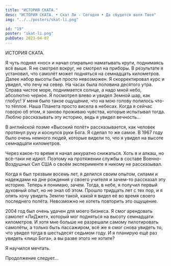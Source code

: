 ```yaml
---
title: "ИСТОРИЯ СКАТА."
desc: "ИСТОРИЯ СКАТА. • Скат Ли - Сегодня • Да сбудется воля Твоя"
img: "../../posters/skat-li.png"

id: "19"
poster: "skat-li.png"
pubDate: 2023-04-07
---
```




ИСТОРИЯ СКАТА.

Я чуть поднял «нос» и начал спирально наматывать круги, поднимаясь всё выше. Я не смотрел вокруг, не смотрел на приборы. В результате я установил, что самолёт может подняться на семнадцать километров. Далее набор высоты был просто невозможен. Я скорректировал курс и увидел, что лечу на север. На часах была половина десятого утра. Справа чистое море, поднимается солнце, а надо мной небо, абсолютно черное. Я посмотрел влево и увидел Земной шар, как глобус! У меня было такое ощущение, что на мою голову полилось что-то тёплое. Наша Планета просто висела в небесах. Когда я сейчас говорю об этом, я заново проживаю чувства, которые испытывал тогда. Люблю рассказывать эту историю, ведь я увидел вечность…

В английской поэме «Высокий полёт» рассказывается, как человек протянул руку и коснулся руки Бога. Я сделал то же самое. В 1967 году было очень немного людей, которые видели то, что я увидел на высоте семнадцати километров.

Через какое-то время я начал аккуратно снижаться. Хоть я и алкаш, но всё-таки не идиот. Поэтому на протяжении службы в составе Военно-Воздушных Сил США о своём эксперименте я никому не рассказывал.

Когда я был трезвым восемь лет, я делился своим опытом, силами и надеждами на дне рождения у своего учителя и зачем-то рассказал эту историю. Теперь я понимаю, зачем. Тогда, в небе, я получил первый духовный опыт, но не знал об этом. Прошло тридцать лет с тех пор, и я опять хочу увидеть Землю такой, какой я видел её во время своего последнего полёта. Невозможно не хотеть повторить это ощущение.

2004 год был очень удачен для моего бизнеса. Я смог арендовать самолет «ЛиДжет», который мог подняться на высоту семнадцати километров. И хотя мне больше не разрешали самому пилотировать самолёты, а только быть пассажиром, всё же я смог снова увидеть то, что увидел тогда в шестьдесят седьмом году. И я планирую ещё раз увидеть «лицо Бога», а вы разве этого не хотите?

Я научился мечтать.

Продолжение следует…




